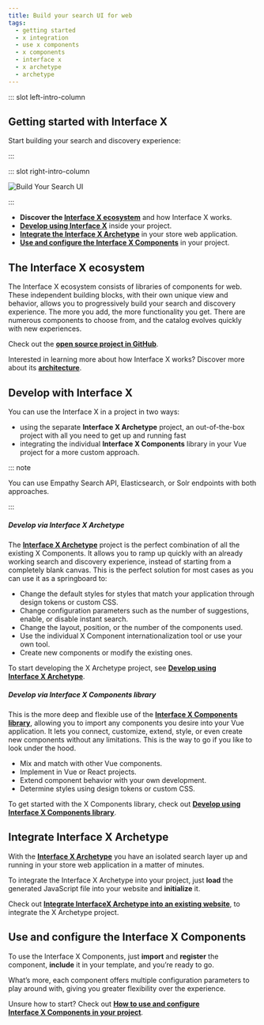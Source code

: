 ```yaml
---
title: Build your search UI for web
tags:
  - getting started
  - x integration
  - use x components
  - x components
  - interface x
  - x archetype
  - archetype
---
```


::: slot left-intro-column

## Getting started with Interface X 

Start building your search and discovery experience:

:::

::: slot right-intro-column

<img :src="$withBase('/assets/media/build-search-ui.svg')" alt="Build Your Search UI">

:::

- **Discover the [Interface X ecosystem](#the-interface-x-ecosystem)** and how
  Interface&nbsp;X works.
- **[Develop using Interface X](#develop-with-interface-x)** inside your project.
- **[Integrate the Interface X Archetype](#integrate-interface-x-archetype)** in your store web application.
- **[Use and configure the Interface X Components](#use-and-configure-the-interface-x-components)**
  in your project.

<!-- 3. Style your UI. 4. Translate your search experience-->
<!-- HIDE VIDEO UNTIL CONTENT BOX FIXED <VideoContent title="Want to learn more?" :links="[{title:'How-to guide',link:'/develop-empathy-platform/build-search-ui/web-x-components-integration-guide'},{title:'Architecture',link:'/develop-empathy-platform/build-search-ui/x-architecture/'},{title:'UI reference',link:'/develop-empathy-platform/ui-reference/'}]"></VideoContent>-->

## The Interface X ecosystem

The Interface&nbsp;X ecosystem consists of libraries of components for web. These independent
building blocks, with their own unique view and behavior, allows you to progressively build your
search and discovery experience. The more you add, the more functionality you get. There are
numerous components to choose from, and the catalog evolves quickly with new experiences.

Check out the **[open source project in GitHub](https://github.com/empathyco/x)**.

Interested in learning more about how Interface&nbsp;X works? Discover more about its
**[architecture](web-x-architecture.md)**.

## Develop with Interface X

You can use the Interface&nbsp;X in a project in two ways:

- using the separate **Interface&nbsp;X&nbsp;Archetype** project, an out-of-the-box project with all
  you need to get up and running fast
- integrating the individual **Interface&nbsp;X&nbsp;Components** library in your Vue project for a
  more custom approach.

::: note

You can use Empathy Search API, Elasticsearch, or Solr endpoints with both approaches.

:::

##### Develop via Interface X Archetype

The **[Interface&nbsp;X&nbsp;Archetype](https://github.com/empathyco/x-archetype)** project is the perfect combination of all the existing X&nbsp;Components. It allows you to ramp up quickly with an already working search and discovery experience, instead of starting from a completely
blank canvas. This is the
perfect solution for most cases as you can use it as a springboard to:

- Change the default styles for styles that match your application through design tokens or custom
  CSS.
- Change configuration parameters such as the number of suggestions, enable, or disable instant
  search.
- Change the layout, position, or the number of the components used.
- Use the individual X&nbsp;Component internationalization tool or use your own tool.
- Create new components or modify the existing ones.

To start developing the X&nbsp;Archetype project, see
**[Develop using Interface&nbsp;X&nbsp;Archetype](web-archetype-development-guide.md)**.

##### Develop via Interface X Components library

This is the more deep and flexible use of the
**[Interface&nbsp;X&nbsp;Components library](https://github.com/empathyco/x/tree/main/packages/x-components)**,
allowing you to import any components you desire into your Vue application. It lets you connect,
customize, extend, style, or even create new components without any limitations. This is the way to
go if you like to look under the hood.

- Mix and match with other Vue components.
- Implement in Vue or React projects.
- Extend component behavior with your own development.
- Determine styles using design tokens or custom CSS.

To get started with the X&nbsp;Components library, check out
**[Develop using Interface&nbsp;X&nbsp;Components library](web-x-components-development-guide.md)**.

## Integrate Interface X Archetype

With the **[Interface&nbsp;X&nbsp;Archetype](https://github.com/empathyco/x-archetype)** you have an isolated search layer up and running in your store web application in a matter of minutes. 

To integrate the Interface&nbsp;X&nbsp;Archetype into your project, just **load** the generated JavaScript file into your website and **initialize** it.

Check out
**[Integrate InterfaceX&nbsp;Archetype into an existing website](web-archetype-integration-guide.md)**, to integrate the X&nbsp;Archetype project.

## Use and configure the Interface X Components

To use the Interface&nbsp;X&nbsp;Components, just **import** and **register** the
component, **include** it in your template, and you’re ready to go. 

What’s more, each component offers
multiple configuration parameters to play around with, giving you greater flexibility over the
experience.

Unsure how to start? Check out
**[How to use and configure Interface&nbsp;X&nbsp;Components in your project](web-how-to-use-x-components-guide.md)**.

<!--
## Style your UI

## Translate your search experience

-->
